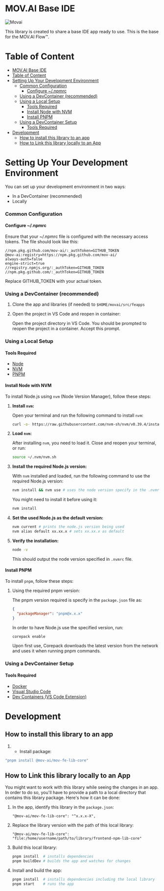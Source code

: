 # MOV.AI Base IDE

![Movai](https://files.readme.io/d69ebeb-Flow-Logo_trans.png)

This library is created to share a base IDE app ready to use. This is the base for the MOV.AI Flow™.

# Table of Content

<!-- TOC -->
* [MOV.AI Base IDE](#movai-base-ide)
* [Table of Content](#table-of-content)
* [Setting Up Your Development Environment](#setting-up-your-development-environment)
    * [Common Configuration](#common-configuration)
      * [Configure ~/.npmrc](#configure-npmrc)
    * [Using a DevContainer (recommended)](#using-a-devcontainer-recommended)
    * [Using a Local Setup](#using-a-local-setup)
      * [Tools Required](#tools-required)
      * [Install Node with NVM](#install-node-with-nvm)
      * [Install PNPM](#install-pnpm)
    * [Using a DevContainer Setup](#using-a-devcontainer-setup)
      * [Tools Required](#tools-required-1)
* [Development](#development)
  * [How to install this library to an app](#how-to-install-this-library-to-an-app)
  * [How to Link this library locally to an App](#how-to-link-this-library-locally-to-an-app)
<!-- TOC -->

# Setting Up Your Development Environment

You can set up your development environment in two ways:
- In a DevContainer (recommended)
- Locally

### Common Configuration

#### Configure ~/.npmrc

Ensure that your ~/.npmrc file is configured with the necessary access tokens. The file should look like this:

```
//npm.pkg.github.com/mov-ai/:_authToken=GITHUB_TOKEN
@mov-ai:registry=https://npm.pkg.github.com/mov-ai/
always-auth=false
engine-strict=true
//registry.npmjs.org/:_authToken=GITHUB_TOKEN
//npm.pkg.github.com/:_authToken=GITHUB_TOKEN
```

Replace GITHUB_TOKEN with your actual token.

### Using a DevContainer (recommended)

1. Clone the app and libraries (if needed) to `$HOME/movai/src/feapps`

2. Open the project in VS Code and reopen in container:

   Open the project directory in VS Code. You should be prompted to reopen the project in a container. Accept this prompt.

### Using a Local Setup

#### Tools Required

- [Node](https://nodejs.org/)
- [NVM](https://github.com/nvm-sh/nvm)
- [PNPM](https://pnpm.io/)

#### Install Node with NVM

To install Node.js using `nvm` (Node Version Manager), follow these steps:

1. **Install `nvm`:**

   Open your terminal and run the following command to install `nvm`:

    ```bash
    curl -o- https://raw.githubusercontent.com/nvm-sh/nvm/v0.39.4/install.sh | bash
    ```

2. **Load `nvm`:**

   After installing `nvm`, you need to load it. Close and reopen your terminal, or run:

    ```bash
    source ~/.nvm/nvm.sh
    ```

3. **Install the required Node.js version:**

   With `nvm` installed and loaded, run the following command to use the required Node.js version:

    ```bash
    nvm install && nvm use # uses the node version specify in the .nvmrc file
    ```

   You might need to install it before using it:
    ```bash
    nvm install
    ```

4. **Set the used Node.js as the default version:**

    ```bash
    nvm current # prints the node.js version being used
    nvm alias default xx.xx.x # sets xx.xx.x as default
    ```

5. **Verify the installation:**

    ```bash
    node -v
    ```

   This should output the node version specified in `.nvmrc` file.


#### Install PNPM

To install `pnpm`, follow these steps:

1. Using the required pnpm version:

   The pnpm version required is specify in the `package.json` file as:
    ```json
    {
      "packageManager": "pnpm@x.x.x"
    }
    ```
   In order to have Node.js use the specified version, run:
    ```bash
   corepack enable
    ```
   Upon first use, Corepack downloads the latest version from the network and uses it when running pnpm commands.

### Using a DevContainer Setup

#### Tools Required

- [Docker](https://www.docker.com/)
- [Visual Studio Code](https://code.visualstudio.com/)
- [Dev Containers (VS Code Extension)](https://marketplace.visualstudio.com/items?itemName=ms-vscode-remote.remote-containers)

# Development

## How to install this library to an app

1. - Install package:
 ```bash
 "pnpm install @mov-ai/mov-fe-lib-core"
 ```

## How to Link this library locally to an App

You might want to work with this library while seeing the changes in an app. In order to do so, you'll have to provide a path to a local directory that contains this library package.
Here's how it can be done:

1. In the app, identify this library in the `package.json`:

    ```
    "@mov-ai/mov-fe-lib-core": "^x.x.x-X",
    ```

2. Replace the library version with the path of this local library:

    ```
   "@mov-ai/mov-fe-lib-core": "file:/home/username/path/to/library/frontend-npm-lib-core"
    ```

3. Build this local library:

    ```bash
   pnpm install  # installs dependencies
   pnpm buildDev # builds the app and watches for changes
    ```

4. Install and build the app:

    ```bash
   pnpm install  # installs dependencies including the local library
   pnpm start    # runs the app
    ```